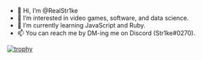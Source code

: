 - 👋 Hi, I’m @RealStr1ke
- 👀 I’m interested in video games, software, and data science.
- 🌱 I’m currently learning JavaScript and Ruby.
- 📫 You can reach me by DM-ing me on Discord (Str1ke#0270).

<!---
RealStr1ke/RealStr1ke is a ✨ special ✨ repository because its `README.md` (this file) appears on your GitHub profile.
You can click the Preview link to take a look at your changes.
--->
[![trophy](https://github-profile-trophy.vercel.app/?username=RealStr1ke)](https://github.com/ryo-ma/github-profile-trophy)
